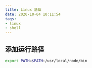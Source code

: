 ```yaml
---
title: Linux 基础
date: 2020-10-04 10:11:54
tags:
- linux
- shell
---
```


## 添加运行路径

```bash
export PATH=$PATH:/usr/local/node/bin
```

